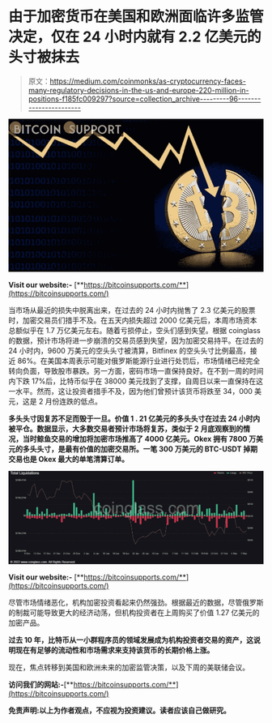 # 由于加密货币在美国和欧洲面临许多监管决定，仅在 24 小时内就有 2.2 亿美元的头寸被抹去

> 原文：<https://medium.com/coinmonks/as-cryptocurrency-faces-many-regulatory-decisions-in-the-us-and-europe-220-million-in-positions-f185fc009297?source=collection_archive---------96----------------------->

![](img/18412f7d16e7658554adb6f3044da8b3.png)

**Visit our website:-** [**https://bitcoinsupports.com/**](https://bitcoinsupports.com/)

当市场从最近的损失中脱离出来，在过去的 24 小时内抛售了 2.3 亿美元的股票时，加密交易员们措手不及。在五天内损失超过 2000 亿美元后，本周市场资本总额似乎在 1.7 万亿美元左右。随着亏损停止，空头们感到失望。根据 coinglass 的数据，预计市场将进一步崩溃的交易员感到失望，因为加密交易持平。在过去的 24 小时内，9600 万美元的空头头寸被清算，Bitfinex 的空头头寸比例最高，接近 86%。在美国本周表示可能对俄罗斯能源行业进行处罚后，市场情绪已经完全转向负面，导致股市暴跌。另一方面，密码市场一直保持良好。在不到一周的时间内下跌 17%后，比特币似乎在 38000 美元找到了支撑，自周日以来一直保持在这一水平。然而，这让投资者措手不及，因为他们曾预计该货币将跌至 34，000 美元，这是 2 月份连跌的低点。

**多头头寸因复苏不足而毁于一旦。价值 1 . 21 亿美元的多头头寸在过去 24 小时内被平仓。数据显示，大多数交易者预计市场将复苏，类似于 2 月底观察到的情况，当时鲸鱼交易的增加将加密市场推高了 4000 亿美元。Okex 拥有 7800 万美元的多头头寸，是最有价值的加密交易所。一笔 300 万美元的 BTC-USDT 掉期交易也是 Okex 最大的单笔清算订单。**

![](img/7f75d45b0390a63b7db23d15c5e86562.png)

**Visit our website:-** [**https://bitcoinsupports.com/**](https://bitcoinsupports.com/)

尽管市场情绪恶化，机构加密投资看起来仍然强劲。根据最近的数据，尽管俄罗斯的制裁可能导致更大的经济动荡，但机构投资者在上周购买了价值 1.27 亿美元的加密产品。

**过去 10 年，比特币从一小群程序员的领域发展成为机构投资者交易的资产，这说明现在有足够的流动性和市场需求来支持该货币的长期价格上涨。**

现在，焦点转移到美国和欧洲未来的加密监管决策，以及下周的美联储会议。

**访问我们的网站:-**[**https://bitcoinsupports.com/**](https://bitcoinsupports.com/)

**免责声明:以上为作者观点，不应视为投资建议。读者应该自己做研究。**
